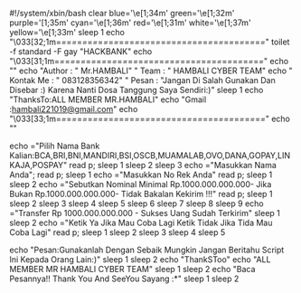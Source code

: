 #!/system/xbin/bash
clear
blue='\e[1;34m'
green='\e[1;32m'
purple='\[1;35m'
cyan='\e[1;36m'
red='\e[1;31m'
white='\e[1;37m'
yellow='\e[1;33m'
sleep 1
echo "\033[32;1m=*=*=*=*=*=*=*=*=*=*=*=*=*=*=*=*=*=*=*=*=*=*=*=*=*=*=*=*=*=*=*=*=*=*=*=*=*=*=*=*"
toilet -f standard -F gay "HACKBANK"
echo "\033[31;1m=*=*=*=*=*=*=*=*=*=*=*=*=*=*=*=*=*=*=*=*=*=*=*=*=*=*=*=*=*=*=*=*=*=*=*=*=*=*=*=*"
echo ""
echo "Author : " Mr.HAMBALI"
" Team : " HAMBALI CYBER TEAM"
echo " Kontak Me : " 083128356342"
" Pesan : "Jangan Di Salah Gunakan Dan Disebar :) Karena Nanti Dosa Tanggung Saya Sendiri:)"
sleep 1
echo "ThanksTo:ALL MEMBER MR.HAMBALI"
echo "Gmail :hambali221019@gmail.com"
echo "\033[33;1m=*=*=*=*=*=*=*=*=*=*=*=*=*=*=*=*=*=*=*=*=*=*=*=*=*=*=*=*=*=*=*=*=*=*=*=*=*=*=*=*"
echo ""

echo ="Pilih Nama Bank Kalian:BCA,BRI,BNI,MANDIRI,BSI,OSCB,MUAMALAB,OVO,DANA,GOPAY,LINKAJA,POSPAY"
read p;
sleep 1
sleep 2
sleep 3
echo ="Masukkan Nama Anda";
read p;
sleep 1
echo ="Masukkan No Rek Anda"
read p;
sleep 1
sleep 2
echo ="Sebutkan Nominal Minimal Rp.1000.000.000.000- Jika Bukan Rp.1000.000.000.000- Tidak Bakalan Kekirim !!!"
read p;
sleep 1
sleep 2
sleep 3
sleep 4
sleep 5
sleep 6
sleep 7
sleep 8
sleep 9
echo ="Transfer Rp 1000.000.000.000 - Sukses Uang Sudah Terkirim"
sleep 1
sleep 2
echo ="Ketik Ya Jika Mau Coba Lagi Ketik Tidak Jika Tida Mau Coba Lagi"
read p;
sleep 1
sleep 2
sleep 3
sleep 4
sleep 5


echo "Pesan:Gunakanlah Dengan Sebaik Mungkin Jangan Beritahu Script Ini Kepada Orang Lain:)"
sleep 1
sleep 2
echo "ThankSToo"
echo "ALL MEMBER MR HAMBALI CYBER TEAM"
sleep 1
sleep 2
echo "Baca Pesannya!! Thank You And SeeYou Sayang :*"
sleep 1
sleep 2
